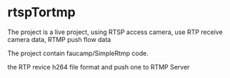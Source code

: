 # rtspTortmp
The project is a live project, using RTSP access camera, use RTP receive camera data, RTMP push flow data

The project contain faucamp/SimpleRtmp code.

the RTP revice h264 file format and push one to RTMP Server